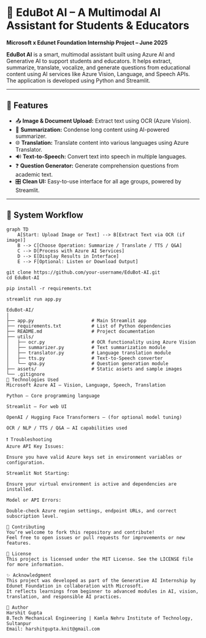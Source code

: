 # 🤖 EduBot AI – A Multimodal AI Assistant for Students & Educators

**Microsoft x Edunet Foundation Internship Project – June 2025**

**EduBot AI** is a smart, multimodal assistant built using Azure AI and Generative AI to support students and educators. It helps extract, summarize, translate, vocalize, and generate questions from educational content using AI services like Azure Vision, Language, and Speech APIs. The application is developed using Python and Streamlit.

---

## 🎯 Features

- 📤 **Image & Document Upload:** Extract text using OCR (Azure Vision).
- 🧠 **Summarization:** Condense long content using AI-powered summarizer.
- 🌐 **Translation:** Translate content into various languages using Azure Translator.
- 🔊 **Text-to-Speech:** Convert text into speech in multiple languages.
- ❓ **Question Generator:** Generate comprehension questions from academic text.
- 🎛️ **Clean UI:** Easy-to-use interface for all age groups, powered by Streamlit.

---

## 🧠 System Workflow

```mermaid
graph TD
    A[Start: Upload Image or Text] --> B[Extract Text via OCR (if image)]
    B --> C[Choose Operation: Summarize / Translate / TTS / Q&A]
    C --> D[Process with Azure AI Services]
    D --> E[Display Results in Interface]
    E --> F[Optional: Listen or Download Output]

git clone https://github.com/your-username/EduBot-AI.git
cd EduBot-AI

pip install -r requirements.txt

streamlit run app.py

EduBot-AI/
│
├── app.py                     # Main Streamlit app
├── requirements.txt           # List of Python dependencies
├── README.md                  # Project documentation
├── utils/
│   ├── ocr.py                 # OCR functionality using Azure Vision
│   ├── summarizer.py          # Text summarization module
│   ├── translator.py          # Language translation module
│   ├── tts.py                 # Text-to-Speech converter
│   └── qna.py                 # Question generation module
├── assets/                    # Static assets and sample images
└── .gitignore
🧩 Technologies Used
Microsoft Azure AI – Vision, Language, Speech, Translation

Python – Core programming language

Streamlit – For web UI

OpenAI / Hugging Face Transformers – (for optional model tuning)

OCR / NLP / TTS / Q&A – AI capabilities used

❗ Troubleshooting
Azure API Key Issues:

Ensure you have valid Azure keys set in environment variables or configuration.

Streamlit Not Starting:

Ensure your virtual environment is active and dependencies are installed.

Model or API Errors:

Double-check Azure region settings, endpoint URLs, and correct subscription level.

🤝 Contributing
You’re welcome to fork this repository and contribute!
Feel free to open issues or pull requests for improvements or new features.

📄 License
This project is licensed under the MIT License. See the LICENSE file for more information.

✨ Acknowledgment
This project was developed as part of the Generative AI Internship by Edunet Foundation in collaboration with Microsoft.
It reflects learnings from beginner to advanced modules in AI, vision, translation, and responsible AI practices.

📌 Author
Harshit Gupta
B.Tech Mechanical Engineering | Kamla Nehru Institute of Technology, Sultanpur
Email: harshitgupta.knit@gmail.com






